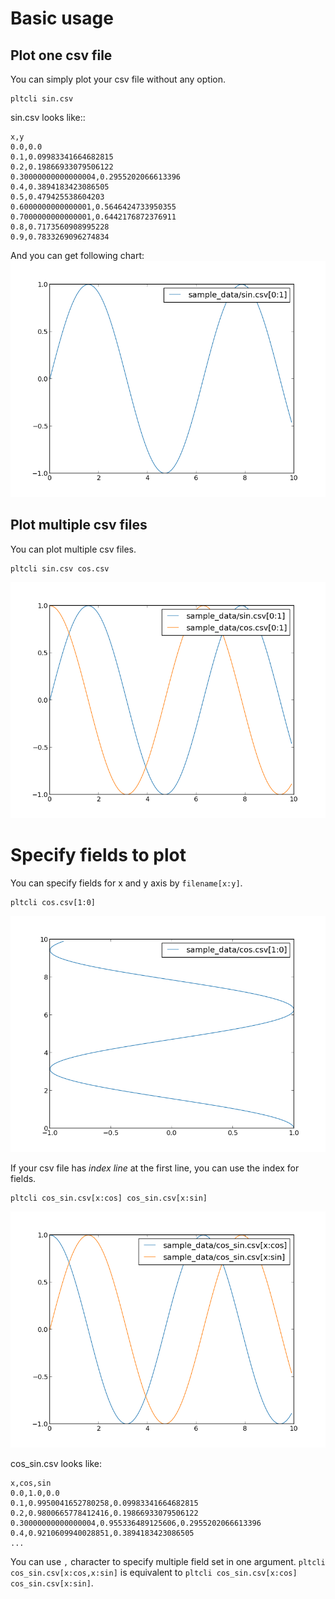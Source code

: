 Basic usage
===========

Plot one csv file
-----------------

You can simply plot your csv file without any option.
```
pltcli sin.csv
```

sin.csv looks like::
```csv
x,y
0.0,0.0
0.1,0.09983341664682815
0.2,0.19866933079506122
0.30000000000000004,0.2955202066613396
0.4,0.3894183423086505
0.5,0.479425538604203
0.6000000000000001,0.5646424733950355
0.7000000000000001,0.6442176872376911
0.8,0.7173560908995228
0.9,0.7833269096274834
```

And you can get following chart:
![sin](images/sin.png)


Plot multiple csv files
-----------------------
You can plot multiple csv files.
```
pltcli sin.csv cos.csv
```
![sin_cos](images/sin_cos.png)

Specify fields to plot
====================
You can specify fields for x and y axis by `filename[x:y]`.

```
pltcli cos.csv[1:0]
```
![inv_cos](images/inv_cos.png)

If your csv file has *index line* at the first line, you can use the index
for fields.

```
pltcli cos_sin.csv[x:cos] cos_sin.csv[x:sin]
```
![cos and sin from one file](images/cos_sin_from_one_file.png)

cos_sin.csv looks like:

```csv
x,cos,sin
0.0,1.0,0.0
0.1,0.9950041652780258,0.09983341664682815
0.2,0.9800665778412416,0.19866933079506122
0.30000000000000004,0.955336489125606,0.2955202066613396
0.4,0.9210609940028851,0.3894183423086505
...
```

You can use `,` character to specify multiple field set in one argument.
`pltcli cos_sin.csv[x:cos,x:sin]` is equivalent to `pltcli cos_sin.csv[x:cos] cos_sin.csv[x:sin]`.
